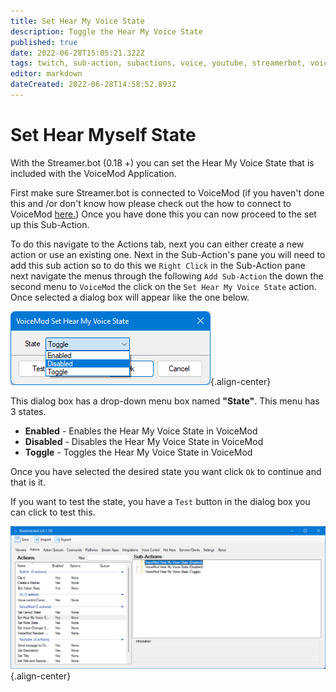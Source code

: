 ```yaml
---
title: Set Hear My Voice State
description: Toggle the Hear My Voice State
published: true
date: 2022-06-28T15:05:21.322Z
tags: twitch, sub-action, subactions, voice, youtube, streamerbot, voicemod
editor: markdown
dateCreated: 2022-06-28T14:58:52.893Z
---
```


# Set Hear Myself State

With the Streamer.bot (0.18 +) you can set the Hear My Voice State that is included with the VoiceMod Application.

First make sure Streamer.bot is connected to VoiceMod (if you haven't done this and /or don't know how please check out the how to connect to VoiceMod [here.](/en/Integrations/VoiceMod))
Once you have done this you can now proceed to the set up this Sub-Action.


To do this navigate to the Actions tab, next you can either create a new action or use an existing one.
Next in the Sub-Action's pane you will need to add this sub action so to do this we `Right Click` in the Sub-Action pane next navigate the menus through the following `Add Sub-Action` the down the second menu to `VoiceMod` the click on the `Set Hear My Voice State` action. Once selected a dialog box will appear like the one below.

![set-hear-myself-state-dialog-box.png](/voicemod/set-hear-myself-state-dialog-box.png){.align-center}

This dialog box has a drop-down menu box named **"State"**. This menu has 3 states. 

- **Enabled** - Enables the Hear My Voice State in VoiceMod
- **Disabled** - Disables the Hear My Voice State in VoiceMod
- **Toggle** - Toggles the Hear My Voice State in VoiceMod


Once you have selected the desired state you want click `Ok` to continue and that is it. 

If you want to test the state, you have a `Test` button in the dialog box you can click to test this.

![set-hear-myself-state-complete.png](/voicemod/set-hear-myself-state-complete.png){.align-center}